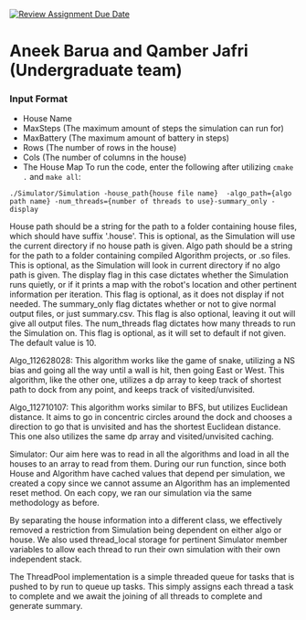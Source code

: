 [![Review Assignment Due Date](https://classroom.github.com/assets/deadline-readme-button-24ddc0f5d75046c5622901739e7c5dd533143b0c8e959d652212380cedb1ea36.svg)](https://classroom.github.com/a/jEcQeig-)
# Aneek Barua and Qamber Jafri (Undergraduate team)

### Input Format
- House Name 
- MaxSteps (The maximum amount of steps the simulation can run for)
- MaxBattery (The maximum amount of battery in steps)
- Rows (The number of rows in the house)
- Cols (The number of columns in the house)
- The House Map
To run the code, enter the following after utilizing `cmake .` and `make all`:
```
./Simulator/Simulation -house_path{house file name}  -algo_path={algo path name} -num_threads={number of threads to use}-summary_only -display
```
House path should be a string for the path to a folder containing house files, which should have suffix '.house'. This is optional, as the Simulation will use the current directory if no house path is given.
Algo path should be a string for the path to a folder containing compiled Algorithm projects, or .so files. This is optional, as the Simulation will look in current directory if no algo path is given.
The display flag in this case dictates whether the Simulation runs quietly, or if it prints a map with the robot's location
and other pertinent information per iteration. This flag is optional, as it does not display if not needed.
The summary_only flag dictates whether or not to give normal output files, or just summary.csv. This flag is also optional, leaving it out will give all output files.
The num_threads flag dictates how many threads to run the Simulation on. This flag is optional, as it will set to default if not given. The default value is 10.

Algo_112628028:
This algorithm works like the game of snake, utilizing a NS bias and going all the way until a wall is hit, then going East or West. This algorithm, like the other one, utilizes a dp array to keep track of shortest path to dock from any point, and keeps track of visited/unvisited.

Algo_112710107:
This algorithm works similar to BFS, but utilizes Euclidean distance. It aims to go in concentric circles around the dock and chooses a direction to go that is unvisited and has the shortest Euclidean distance. This one also utilizes the same dp array and visited/unvisited caching.

Simulator:
Our aim here was to read in all the algorithms and load in all the houses to an array to read from them. During our run function, since both House and Algorithm have cached values that depend per simulation, we created a copy since we cannot assume an Algorithm has an implemented reset method. On each copy, we ran our simulation via the same methodology as before.

By separating the house information into a different class, we effectively removed a restriction from Simulation being dependent on either algo or house. We also used thread_local storage for pertinent Simulator member variables to allow each thread to run their own simulation with their own independent stack.

The ThreadPool implementation is a simple threaded queue for tasks that is pushed to by run to queue up tasks. This simply assigns each thread a task to complete and we await the joining of all threads to complete and generate summary.